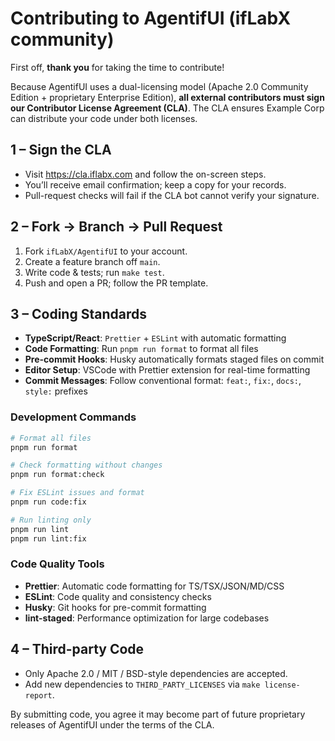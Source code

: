 # Contributing to AgentifUI (ifLabX community)

First off, **thank you** for taking the time to contribute!

Because AgentifUI uses a dual-licensing model (Apache 2.0 Community
Edition + proprietary Enterprise Edition), **all external contributors
must sign our Contributor License Agreement (CLA)**. The CLA ensures
Example Corp can distribute your code under both licenses.

## 1 – Sign the CLA

- Visit <https://cla.iflabx.com> and follow the on-screen steps.
- You’ll receive email confirmation; keep a copy for your records.
- Pull-request checks will fail if the CLA bot cannot verify your
  signature.

## 2 – Fork → Branch → Pull Request

1. Fork `ifLabX/AgentifUI` to your account.
2. Create a feature branch off `main`.
3. Write code & tests; run `make test`.
4. Push and open a PR; follow the PR template.

## 3 – Coding Standards

- **TypeScript/React**: `Prettier` + `ESLint` with automatic formatting
- **Code Formatting**: Run `pnpm run format` to format all files
- **Pre-commit Hooks**: Husky automatically formats staged files on commit
- **Editor Setup**: VSCode with Prettier extension for real-time formatting
- **Commit Messages**: Follow conventional format: `feat:`, `fix:`, `docs:`, `style:` prefixes

### Development Commands

```bash
# Format all files
pnpm run format

# Check formatting without changes
pnpm run format:check

# Fix ESLint issues and format
pnpm run code:fix

# Run linting only
pnpm run lint
pnpm run lint:fix
```

### Code Quality Tools

- **Prettier**: Automatic code formatting for TS/TSX/JSON/MD/CSS
- **ESLint**: Code quality and consistency checks
- **Husky**: Git hooks for pre-commit formatting
- **lint-staged**: Performance optimization for large codebases

## 4 – Third-party Code

- Only Apache 2.0 / MIT / BSD-style dependencies are accepted.
- Add new dependencies to `THIRD_PARTY_LICENSES` via
  `make license-report`.

By submitting code, you agree it may become part of future proprietary
releases of AgentifUI under the terms of the CLA.
